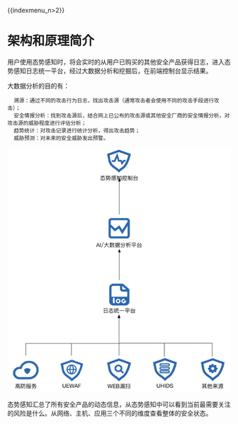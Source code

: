 {{indexmenu_n>2}}

# 架构和原理简介

用户使用态势感知时，将会实时的从用户已购买的其他安全产品获得日志，进入态势感知日志统一平台，经过大数据分析和挖掘后，在前端控制台显示结果。

大数据分析的目的有：

``` 
  溯源：通过不同的攻击行为日志，找出攻击源（通常攻击者会使用不同的攻击手段进行攻击）；
  安全情报分析：找到攻击源后，结合网上已公布的攻击源或其他安全厂商的安全情报分析，对攻击源的威胁程度进行评估分析；
  趋势统计：对攻击记录进行统计分析，得出攻击趋势；
  威胁预测：对未来的安全威胁发出预警。
```

![](/images/态势感知架构图.png)

态势感知汇总了所有安全产品的动态信息，从态势感知中可以看到当前最需要关注的风险是什么。从网络、主机、应用三个不同的维度查看整体的安全状态。
